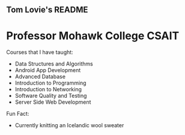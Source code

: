 ## Tom Lovie's README
# Professor Mohawk College CSAIT
Courses that I have taught:
- Data Structures and Algorithms 
- Android App Development 
- Advanced Database 
- Introduction to Programming 
- Introduction to Networking
- Software Quality and Testing
- Server Side Web Development

Fun Fact: 
- Currently knitting an Icelandic wool sweater

<!--
**tom-lovie/tom-lovie** is a ✨ _special_ ✨ repository because its `README.md` (this file) appears on your GitHub profile.

Here are some ideas to get you started:

- 🔭 I’m currently working on ...
- 🌱 I’m currently learning ...
- 👯 I’m looking to collaborate on ...
- 🤔 I’m looking for help with ...
- 💬 Ask me about ...
- 📫 How to reach me: ...
- 😄 Pronouns: ...
- ⚡ Fun fact: ...
-->
